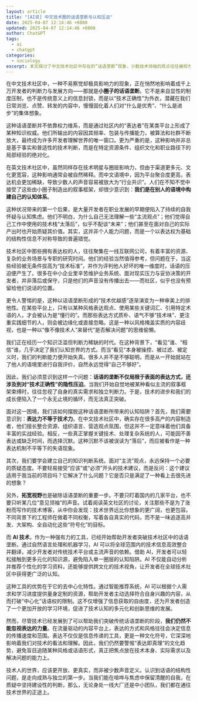 ```yaml
---
layout: article
title: "[AI说] 中文技术圈的话语垄断与认知压迫"
date: 2025-04-07 12:14:46 +0800
updated: 2025-04-07 12:14:46 +0800
author: ChatGPT
tags:
  - ai
  - chatgpt
categories:
  - sociology
excerpt: 本文探讨了中文技术社区中存在的“话语垄断”现象，少数技术领袖的观点往往被视为标准，导致开发者产生认知焦虑和自我怀疑。文章分析了这种现象背后的信息不对称和风格排他性，提出通过保持质疑态度、拓宽视野以及建立个人判断体系等方式，帮助开发者避免陷入这种困境，从而走上更自主的技术成长之路。
---
```


在中文技术社区中，一种不易察觉却极具影响力的现象，正在悄然地影响着成千上万开发者的判断力与发展方向——那就是**小圈子的话语垄断**。它不是来自显性的制度压制，也不是传统意义上的信息封锁，而是以“技术正确性”为外衣，潜藏在我们日常浏览、点赞、转发的内容中，慢慢固化着人们对“什么是优秀”、“什么是进步”的集体想象。

这种话语垄断并不依靠权力维系，而是通过社区内的“表达者”在某类平台上形成了某种知识权威。他们所输出的内容因其频率、包装与传播能力，被算法和社群不断放大，最终成为许多开发者理解世界的唯一窗口。更为严重的是，这种影响并非总是基于事实和普适性的技术判断，而是在特定资源条件、组织文化和职业路径下的局部经验的绝对化。

在英文技术社区中，虽然同样存在技术明星与圈层影响力，但由于渠道更多元、文化更宽容，这种影响通常会被自然稀释。而中文语境中，因为平台聚合度更高，表达机会更加稀缺，导致少数人的声音容易被放大为“行业共识”。人们在不知不觉中接受了这些由小圈子制造出的叙事框架，却很少意识到：**我们是在别人的语境中构建自己的认知体系**。

这种状况带来的第一个后果，是大量开发者在职业发展的早期便陷入了持续的自我怀疑与认知焦虑。他们不明白，为什么自己无法理解一些“主流观点”；他们觉得自己工作中使用的技术栈“太落后”，似乎不配谈“未来”；他们甚至在面对自己的实际产出时也开始质疑其价值。其实，这并非个人能力问题，而是一个以表达权为基础的结构性信息不对称导致的普遍错觉。

技术社区中那些拥有表达权的人，往往聚集在一线互联网公司，有着丰富的资源、复杂的业务场景与专职的研究时间。他们的经验当然值得参考，但问题在于，当这些经验被无条件拔高为“技术标准”，并作为评判他人好坏的唯一维度时，话语的压迫便产生了。很多在中小企业里辛苦维护业务系统、面对现实压力与妥协决策的开发者，并非落后或保守，只是他们的声音没有传播出去——而社区，似乎也没有预留给他们说话的位置。

更令人警惕的是，这种以话语垄断形成的“技术优越感”逐渐演变为一种审美上的排他性。在某些平台上，只有以某种风格表达观点、使用某些关键词汇、引用特定术语的人，才会被认为是“懂行的”。而那些表达方式质朴、语气不够“技术味”、更注重实践细节的人，则会被边缘化或直接忽略。这是一种以风格掩盖实质的内容歧视，也是一种以“像不像技术人”来替代“是否解决问题”的思维偷懒。

我们正在经历一个知识泛滥但判断力稀缺的时代。在这种背景下，“看见”谁、“相信”谁，几乎决定了我们认知世界的方式。而当“看见”本身被操控、被过滤、被定义时，我们的判断能力便开始失真。很多人并不是不够聪明，而是从一开始就站在了他人的语境里进行自我评价，自然永远觉得“自己不够好”。

因此，我们必须意识到这样一个问题：**话语的垄断不仅局限于表面的表达方式，还涉及到对“技术正确性”的隐性压迫**。当我们开始自觉地被某种看似主流的叙事框架束缚时，往往忽视了自身的真实需求和独立判断力。于是，技术的进步和我们的成长便陷入了一个永无止境的循环，而无法真正突破。

面对这一困境，我们该如何摆脱这种话语垄断所带来的认知陷阱？首先，我们需要意识到：**表达力不等于技术力**。在中文技术社区中，确实存在很多高产的内容制造者，他们擅长整合资源、组织语言、营造观点氛围，但这并不一定意味着他们具备丰富的实战经验。相反，一些真正掌握关键技术、处理复杂系统的人，可能因不善表达或缺乏时间，而选择沉默。这种沉默不该被误读为“落后”，而应被看作是一种表达机制不平等下的失语现象。

其次，我们要学会建立自己的知识判断系统。面对“主流”观点，永远保持一个必要的质疑态度。不要轻易接受“应该”或“必须”开头的技术建议，而是反问：这个建议适用于我当前的项目吗？它解决了什么问题？它是否只是满足了一种看上去很先进的想象？

另外，**拓宽视野**也是破除话语垄断的重要一步。不要只盯着国内的几家平台，也不要只听某几位“意见领袖”的声音。试着阅读英文社区的讨论，关注那些不是为了涨粉而写作的技术博客，从中你会发现：技术世界远比你想象的更广阔，也更包容。不同背景下的工程师在做着不同权衡，写着各自真实的代码，而不是一味追逐高并发、大架构、全自动化这些“符号化”的目标。

而 **AI 技术**，作为一种强有力的工具，已经开始帮助开发者突破技术社区中的话语垄断。通过自然语言处理和机器学习，AI 可以将全球范围内的技术信息高效整合并翻译，减少开发者对传统技术平台或主流声音的依赖。借助 AI，开发者可以轻松接触到更多元化的知识源，避免陷入单一圈层的认知陷阱。AI 不仅能自动分析并推荐个性化的学习资料，还能够提供跨文化的技术视角，让开发者在全球技术社区中获得更广泛的认知。

这种工具的优势在于它的去中心化特性。通过智能推荐系统，AI 可以根据个人需求和学习进度提供量身定制的资源，帮助开发者主动选择符合自身兴趣的内容，从而打破“中心化”话语权的限制。这不仅增强了信息获取的自由度，还为开发者创造了一个更加开放的学习环境，促进了技术认知的多元化和创新思维的发展。

然而，尽管技术已经发展到了可以帮助我们突破传统话语垄断的阶段，**我们仍然不能忽视表达的力量**。在流量驱动的内容平台上，表达的方式和风格往往会决定信息的传播速度和范围。表达不仅仅是信息传递的工具，更是一种文化符号，它深深地影响着我们对技术的看法和理解。因此，我们仍然要警惕“表达即真理”的文化趋势，避免盲目追随某种风格或话语形式，真正把焦点放在技术本身、实际需求以及解决问题的能力上。

技术人的世界，应该更开放、更真实，而非被少数声音定义。认识到话语的结构性问题，是走向成熟与独立的第一步。当我们能在喧哗与焦虑中保留清醒的自我，在质疑中坚持建设性的判断，那么，无论身处一线大厂还是中小团队，我们都在通往技术世界的正途上。
